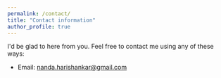 ```yaml
---
permalink: /contact/
title: "Contact information"
author_profile: true
---
```


I'd be glad to here from you. Feel free to contact me using any of these ways:

* Email: nanda.harishankar@gmail.com
